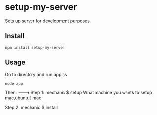 # setup-my-server
Sets up server for development purposes


## Install

```
npm install setup-my-server
```

## Usage
Go to directory and run app as 

```
node app

```

Then: --->
Step 1:
mechanic $ setup
What machine you wants to setup mac,ubuntu? mac

Step 2:
mechanic $ install
